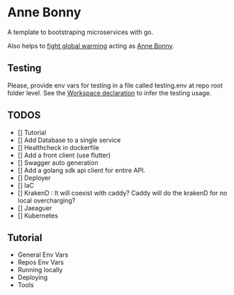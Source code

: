 # Anne Bonny

A template to bootstraping microservices with go.

Also helps to [fight global warming](https://en.wikipedia.org/wiki/Flying_Spaghetti_Monster#Pirates_and_global_warming) acting as [Anne Bonny](https://en.wikipedia.org/wiki/Anne_Bonny).

## Testing

Please, provide env vars for testing in a file called testing.env at repo root folder level. See the [Workspace declaration](./AnneBonny.code-workspace) to infer the testing usage.

## TODOS

- [] Tutorial
- [] Add Database to a single service
- [] Healthcheck in dockerfile
- [] Add a front client (use flutter)
- [] Swagger auto generation
- [] Add a golang sdk api client for entire API.
- [] Deployer
- [] IaC
- [] KrakenD : It will coexist with caddy? Caddy will do the krakenD for no local overcharging?
- [] Jaeaguer
- [] Kubernetes

## Tutorial

- General Env Vars
- Repos Env Vars
- Running locally
- Deploying
- Tools
